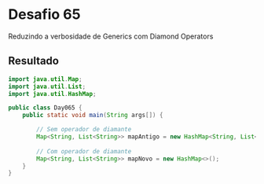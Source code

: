 # Desafio 65

Reduzindo a verbosidade de Generics com Diamond Operators

## Resultado

```java
import java.util.Map;
import java.util.List;
import java.util.HashMap;

public class Day065 {
    public static void main(String args[]) {

        // Sem operador de diamante
        Map<String, List<String>> mapAntigo = new HashMap<String, List<String>>();
        
        // Com operador de diamante
        Map<String, List<String>> mapNovo = new HashMap<>();
    }
}
```